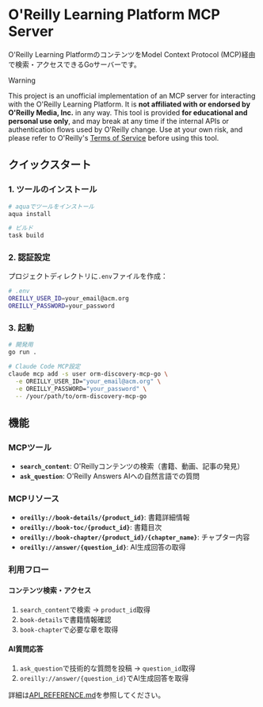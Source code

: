 # O'Reilly Learning Platform MCP Server

O'Reilly Learning PlatformのコンテンツをModel Context Protocol (MCP)経由で検索・アクセスできるGoサーバーです。

> [!WARNING]
> This project is an unofficial implementation of an MCP server for interacting with the O'Reilly Learning Platform.
> It is **not affiliated with or endorsed by O'Reilly Media, Inc.** in any way.
> This tool is provided **for educational and personal use only**, and may break at any time if the internal APIs or authentication flows used by O'Reilly change.
> Use at your own risk, and please refer to O'Reilly's [Terms of Service](https://www.oreilly.com/terms/) before using this tool.

## クイックスタート

### 1. ツールのインストール

```bash
# aquaでツールをインストール
aqua install

# ビルド
task build
```

### 2. 認証設定

プロジェクトディレクトリに`.env`ファイルを作成：

```bash
# .env
OREILLY_USER_ID=your_email@acm.org
OREILLY_PASSWORD=your_password
```

### 3. 起動

```bash
# 開発用
go run .

# Claude Code MCP設定
claude mcp add -s user orm-discovery-mcp-go \
  -e OREILLY_USER_ID="your_email@acm.org" \
  -e OREILLY_PASSWORD="your_password" \
  -- /your/path/to/orm-discovery-mcp-go
```

## 機能

### MCPツール
- **`search_content`**: O'Reillyコンテンツの検索（書籍、動画、記事の発見）
- **`ask_question`**: O'Reilly Answers AIへの自然言語での質問

### MCPリソース
- **`oreilly://book-details/{product_id}`**: 書籍詳細情報
- **`oreilly://book-toc/{product_id}`**: 書籍目次
- **`oreilly://book-chapter/{product_id}/{chapter_name}`**: チャプター内容
- **`oreilly://answer/{question_id}`**: AI生成回答の取得

### 利用フロー

#### コンテンツ検索・アクセス
1. `search_content`で検索 → `product_id`取得
2. `book-details`で書籍情報確認
3. `book-chapter`で必要な章を取得

#### AI質問応答
1. `ask_question`で技術的な質問を投稿 → `question_id`取得
2. `oreilly://answer/{question_id}`でAI生成回答を取得

詳細は[API_REFERENCE.md](API_REFERENCE.md)を参照してください。
